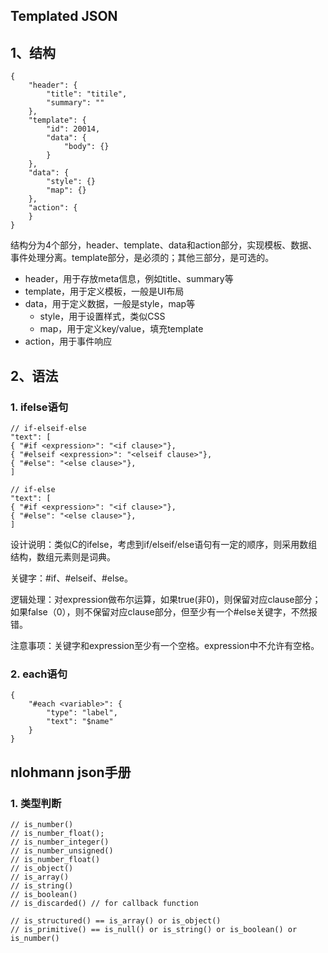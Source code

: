 ## Templated JSON

## 1、结构

```
{
    "header": {
        "title": "titile",
        "summary": ""
    },
    "template": {
        "id": 20014,
        "data": {
            "body": {}
        }
    },
    "data": {
    	"style": {}
    	"map": {}
    },
    "action": {
    }
}
```

结构分为4个部分，header、template、data和action部分，实现模板、数据、事件处理分离。template部分，是必须的；其他三部分，是可选的。

* header，用于存放meta信息，例如title、summary等
* template，用于定义模板，一般是UI布局
* data，用于定义数据，一般是style，map等
	* style，用于设置样式，类似CSS
	* map，用于定义key/value，填充template
* action，用于事件响应


## 2、语法

### 1. ifelse语句

```
// if-elseif-else
"text": [
{ "#if <expression>": "<if clause>"},
{ "#elseif <expression>": "<elseif clause>"},
{ "#else": "<else clause>"},
]

// if-else
"text": [
{ "#if <expression>": "<if clause>"},
{ "#else": "<else clause>"},
]

```

设计说明：类似C的ifelse，考虑到if/elseif/else语句有一定的顺序，则采用数组结构，数组元素则是词典。

关键字：#if、#elseif、#else。

逻辑处理：对expression做布尔运算，如果true(非0)，则保留对应clause部分；如果false（0），则不保留对应clause部分，但至少有一个#else关键字，不然报错。

注意事项：关键字和expression至少有一个空格。expression中不允许有空格。

### 2. each语句

```
{
	"#each <variable>": {
		"type": "label",
		"text": "$name"
	}
}
```

## nlohmann json手册

### 1. 类型判断

```
// is_number()
// is_number_float();
// is_number_integer()
// is_number_unsigned()
// is_number_float()
// is_object()
// is_array()
// is_string()
// is_boolean()
// is_discarded() // for callback function
    
// is_structured() == is_array() or is_object()
// is_primitive() == is_null() or is_string() or is_boolean() or is_number()
```

